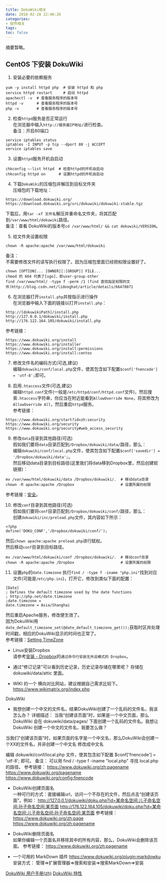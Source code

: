 ```yaml
---
title: DokuWiki相关
date: 2018-02-28 22:46:26
categories:
- 软件相关
tags:
toc: false
---
```

摘要暂略。
<!-- more -->

## CentOS 下安装 DokuWiki  
1. 安装必要的依赖服务  
```
yum -y install httpd php  # 安装 httpd 和 php
service httpd restart     # 启动 httpd
apachectl -v  # 查看服务程序的版本号
httpd -v      # 查看服务程序的版本号
php -v        # 查看服务程序的版本号
```

2. 检查`httpd`服务是否正常运行  
在浏览器中输入`http://服务器IP地址/`进行检查。  
备注：开启80端口
```
service iptables status
iptables -I INPUT -p tcp --dport 80 -j ACCEPT
service iptables save
```

3. 设置`httpd`服务开机自启动  
```
chkconfig –-list httpd  # 检查httpd的开机自启动
chkconfig httpd on      # 设置httpd的开机自启动
```

4. 下载`DokuWiki`的压缩包并解压到目标文件夹  
压缩包的下载地址：  
```
https://download.dokuwiki.org/
https://download.dokuwiki.org/src/dokuwiki/dokuwiki-stable.tgz
```
下载后，用`tar -xf 文件名`解压并重命名文件夹，将其匹配到`/var/www/html/dokuwiki`路径。  
备注：查看 DokuWiki的版本号`cd /var/www/html/ && cat dokuwiki/VERSION`。  

5. 给文件夹设置权限  
```
chown -R apache:apache /var/www/html/dokuwiki
```
备注：  
不需要修改文件的读写执行权限了。因为压缩包里面已经把权限设置好了。  
```
chown [OPTION]... [OWNER][:[GROUP]] FILE...
chmod 的 664 代表了[ugo]，即user-group-other
find /var/www/html/ -type f -perm /1 (find 查找指定权限的文件)http://blog.csdn.net/lidonghat/article/details/66478071
```

6. 在浏览器打开`install.php`并按指示进行操作  
在浏览器中输入下面的链接以打开`install.php`：  
```
http://[dokuwikiPath]/install.php
http://127.0.0.1/dokuwiki/install.php
http://176.122.164.105/dokuwiki/install.php
```
参考链接：
```
https://www.dokuwiki.org/install
https://www.dokuwiki.org/installer
https://www.dokuwiki.org/install:permissions
https://www.dokuwiki.org/install:centos
```

7. 修改文件名的编码方式(可选,建议)  
编辑`dokuwiki/conf/local.php`文件，使其包含如下配置`$conf['fnencode'] = 'utf-8';`即可。  

8. 启用`.htaccess`文件(可选,建议)  
编辑`httpd.conf`文件(一般是`/etc/httpd/conf/httpd.conf`文件)，然后搜索`.htaccess`字符串，你应当在附近能看到`AllowOverride None`，将其修改为`AllowOverride All`，然后重启`httpd`服务。  
参考链接：  
```
https://www.dokuwiki.org/start?id=zh:security
https://www.dokuwiki.org/security
https://www.dokuwiki.org/security#web_access_security
```

9. 修改`data`目录到其他路径(可选)  
假如我们要将`data`目录匹配到`/Dropbox/dokuwiki/data/`路径，那么：  
编辑`dokuwiki/conf/local.php`文件，使其包含如下配置`$conf['savedir'] = '/Dropbox/dokuwiki/data';`。  
然后移动data目录到目标路径(这里我们将data移到Dropbox里，然后创建软链接)：  
```
mv /var/www/html/dokuwiki/data /Dropbox/dokuwiki/.  # 移动data目录
chown -R apache:apache /Dropbox                     # 设置所属的权限
```
参考链接：[安全](https://www.dokuwiki.org/start?id=zh:security)。  

10. 修改`conf`目录到其他路径(可选)  
假如我们要将`conf`目录匹配到`/Dropbox/dokuwiki/conf/`路径，那么：  
创建`dokuwiki/inc/preload.php`文件，其内容如下所示：  
```
<?php
define('DOKU_CONF','/Dropbox/dokuwiki/conf/');
```
然后`chown apache:apache preload.php`进行赋权。  
然后移动`conf`目录到目标路径。  
```
mv /var/www/html/dokuwiki/conf /Dropbox/dokuwiki/.  # 移动conf目录
chown -R apache:apache /Dropbox                     # 设置所属的权限
```

11. 设置`php`的`date.timezone`
执行`find / -type f -iname "php.ini"`找到对应文件(可能是`/etc/php.ini`)，打开它，修改到类似下面的配置：
```
[Date]
; Defines the default timezone used by the date functions
; http://php.net/date.timezone
;date.timezone =
date.timezone = Asia/Shanghai
```
然后重启Apache服务，修改便生效了。  
因为DokuWiki用`date_default_timezone_set(@date_default_timezone_get());`获取时区并处理时间戳，相应的DokuWiki显示的时间也正常了。  
参考链接：[Setting TimeZone](https://www.dokuwiki.org/start?id=tips:timezone)

* Linux安装Dropbox  
请参考[安装 - Dropbox](https://www.dropbox.com/install-linux)的`通过命令行安装无外设模式的 Dropbox`。

* 通过“修订记录”可以看到历史记录，历史记录存储在哪里呢？
存储在 dokuwiki/data/attic 里面。

* WIKI 的一个 横向对比网站，建议根据自己需求比较下。
https://www.wikimatrix.org/index.php

DokuWiki
* 我想创建一个中文的文件名，结果DokuWiki创建了一个乱码的文件名，我该怎么办？
详细描述：
当我“创建该页面”时，如果是一个中文页面，那么 DokuWiki 会在 dokuwiki/data/pages/ 下面创建一个乱码的文件名。我想让 DokuWiki 创建一个中文的文件名，我要怎么做？

当我们"创建该页面"时，如果页面的名字是一个中文名，那么DokuWiki会创建一个XX的文件名，并非创建一个中文名
修改成中文名

编辑 dokuwiki/conf/local.php 文件，使其包含如下配置 $conf['fnencode'] = 'utf-8'; 即可。
备注：
可以用 find / -type f -iname "local.php" 寻找 local.php 的路径。
参考链接：
https://www.dokuwiki.org/zh:pagename
https://www.dokuwiki.org/pagename
https://www.dokuwiki.org/config:fnencode

* DokuWiki创建页面名  
一种可行的方式：直接编辑url，访问一个不存在的文件，然后点击“创建该页面”。例如：
http://127.0.0.1/dokuwiki/doku.php?id=某命名空间:儿子命名空间:孙子命名空间:某页面
http://176.122.164.105/dokuwiki/doku.php?id=某命名空间:儿子命名空间:孙子命名空间:某页面
参考链接：
https://www.dokuwiki.org/zh:page
https://www.dokuwiki.org/zh:pagename

* DokuWiki删除页面名  
如果你编辑一个页面名并移除其中的所有内容，那么，DokuWiki会删除该页面。
参考链接：
https://www.dokuwiki.org/zh:pagename

* 一个可用的 MarkDown 插件
https://www.dokuwiki.org/plugin:markdowku
安装方式：
管理=>扩展管理器=>搜索和安装=>搜索MarkDown=>安装


[DokuWiki 用户手册(zh)](https://www.dokuwiki.org/start?id=zh:manual)
[DokuWiki 特性](https://www.dokuwiki.org/zh:features)
